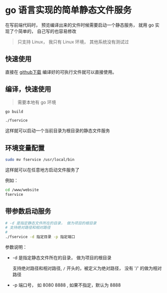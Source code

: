 # go 语言实现的简单静态文件服务

在写前端代码时， 预览编译出来的文件时候需要启动一个静态服务， 就用 go 实现了个简单的，
自己写的也容易修改

> 只支持 Linux， 我只有 Linux 环境， 其他系统没有测试过

## 快速使用

直接在 [github下载](https://github.com/broqiang/fservice/releases/download/v1.0.0/fservice)
编译好的可执行文件就可以直接使用。

## 编译，快速使用

> 需要本地有 go 环境

```bash
go build

./fservice
```

这样就可以启动一个当前目录为根目录的静态文件服务

## 环境变量配置

```bash
sudo mv fservice /usr/local/bin
```

这样就可以在任意地方启动文件服务了

例如：

```bash
cd /www/website
fservice
```

## 带参数启动服务

```bash
# -d 是指定静态文件所在的目录， 做为项目的根目录
# 支持绝对路径和相对路径
#
./fservice -d 指定目录 -p 指定端口
```

参数说明：

+ -d 是指定静态文件所在的目录， 做为项目的根目录

    支持绝对路径和相对路径, `/` 开头的，被定义为绝对路径， 没有 '/' 的做为相对路径

+ -p 端口号， 如 8080 8888 , 如果不指定，默认为 8888
